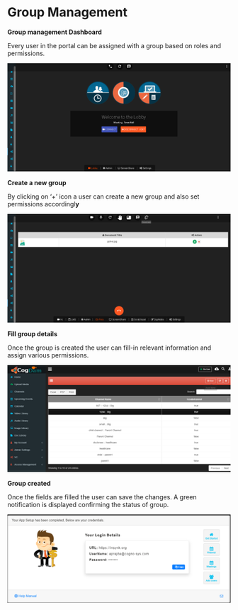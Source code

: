 # Group Management

**Group management Dashboard**

Every user in the portal can be assigned with a group based on roles and permissions.

![](../../.gitbook/assets/image%20%28172%29.png)

**Create a new group**

By clicking on ‘+’ icon a user can create a new group and also set permissions accordingl**y**

![](../../.gitbook/assets/image%20%28274%29.png)

**Fill group details**

Once the group is created the user can fill-in relevant information and assign various permissions.

![](../../.gitbook/assets/image%20%2825%29.png)

**Group created**

Once the fields are filled the user can save the changes. A green notification is displayed confirming the status of group.

![](../../.gitbook/assets/image%20%28283%29.png)

